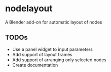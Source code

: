 # nodelayout

A Blender add-on for automatic layout of nodes

## TODOs

- Use a panel widget to input parameters
- Add support of layout frames
- Add support of arranging only selected nodes
- Create documentation
